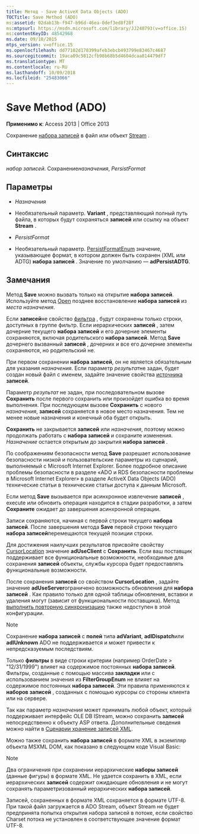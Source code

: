 ```yaml
---
title: Метод - Save ActiveX Data Objects (ADO)
TOCTitle: Save Method (ADO)
ms:assetid: 02dab13b-f947-b96d-46ea-0def3ed8f28f
ms:mtpsurl: https://msdn.microsoft.com/library/JJ248793(v=office.15)
ms:contentKeyID: 48542968
ms.date: 09/18/2015
mtps_version: v=office.15
ms.openlocfilehash: dd77102d178399afeb3ebcb493799e83467c4687
ms.sourcegitcommit: 19aca09c5812cfb98b68b5d4604dcaa814479df7
ms.translationtype: MT
ms.contentlocale: ru-RU
ms.lasthandoff: 10/09/2018
ms.locfileid: "25483066"
---
```

# <a name="save-method-ado"></a>Save Method (ADO)


**Применимо к**: Access 2013 | Office 2013

Сохранение [набора записей](recordset-object-ado.md) в файл или объект [Stream](stream-object-ado.md) .

## <a name="syntax"></a>Синтаксис

*набор записей*. Сохранение*назначения*, *PersistFormat*

## <a name="parameters"></a>Параметры

  - *Назначения*

  - Необязательный параметр. **Variant** , представляющий полный путь файла, в которых будут сохраняться **записей** или ссылку на объект **Stream** .

  - *PersistFormat*

  - Необязательный параметр. [PersistFormatEnum](persistformatenum.md) значение, указывающее формат, в котором должен быть сохранен (XML или ADTG) **набора записей** . Значение по умолчанию — **adPersistADTG**.

## <a name="remarks"></a>Замечания

Метод **Save** можно вызвать только на открытие **набора записей**. Используйте метод [Open](open-method-ado-recordset.md) позднее восстановление **набора записей** из *места назначения*.

Если **записей**не свойство [фильтра](filter-property-ado.md) , будут сохранены только строки, доступных в группе фильтр. Если иерархических **записей** , затем дочерние текущего **набора записей** и его дочерние элементы сохраняются, включая родительского **набора записей**. Метод **Save** дочернего вызванный **записей** , дочерних и все его дочерние элементы сохраняются, но родительский не.

При первом сохранении **набора записей**, он не является обязательным для указания *назначения*. Если параметр *результат*не задан, будет создан новый файл с именем, задайте значение свойства [источника](source-property-ado-recordset.md) **записей**.

Параметр *результат* не задан, при последовательном вызове **Сохранить** после первого сохранить или произойдет ошибка во время выполнения. При последующем вызове **Сохранить** с нового *назначения*, **записей** сохраняется в новое место назначения. Тем не менее новые назначения и конечный оба будет открыть.

**Сохранить** не закрывается **записей** или *назначения*, поэтому можно продолжать работать с **набора записей** и сохраните изменения. *Назначение* остается открытым до закрытия **набора записей** .

По соображениям безопасности метод **Save** разрешает использование безопасности низкой и пользовательские параметры из сценарий, выполняемый с Microsoft Internet Explorer. Более подробное описание проблемы безопасности в разделе «ADO и RDS безопасности проблемы в Microsoft Internet Explorer» в разделе ActiveX Data Objects (ADO) технические статьи в технические статьи доступа к данным Microsoft.

Если метод **Save** вызывается при асинхронное извлечение **записей** , execute или обновить операция находится в стадии разработки, а затем **Сохраните** ожидает до завершения асинхронной операции.

Записи сохраняются, начиная с первой строки текущего **набора записей**. После завершения метода **Save** первой строки текущего **набора записей**перемещаются текущей позиции строки.

Для достижения наилучших результатов присвойте свойству [CursorLocation](cursorlocation-property-ado.md) значение **adUseClient** с **Сохранить**. Если ваш поставщик поддерживает все функциональные возможности, необходимые для сохранения **записей** объекты, службы курсора будет предоставлять функциональные возможности.

После сохранения **записей** со свойством **CursorLocation** , задайте значение **adUseServer**ограничено возможность обновления для **набора записей** . Как правило только для одной таблицы обновления, вставки и удаления могут (зависит от функциональности поставщика). Метод [выполнить повторную синхронизацию](resync-method-ado.md) также недоступен в этой конфигурации.


> [!NOTE]
> <P>Сохранение <STRONG>набора записей</STRONG> с <STRONG>полей</STRONG> типа <STRONG>adVariant</STRONG>, <STRONG>adIDispatch</STRONG>или <STRONG>adIUnknown</STRONG> ADO не поддерживается и может привести к непредсказуемым последствиям.</P>



Только **фильтры** в виде строки критерии (например OrderDate \> "12/31/1999") влияет на содержимое постоянных **набора записей**. Фильтры, созданные с помощью массива **закладки** или с использованием значения из **FilterGroupEnum** не влияет на содержимое постоянных **набора записей**. Эти правила применяются к **наборов записей** , созданных с помощью курсоры со стороны клиента или на сервере.

Так как параметр *назначения* может принимать любой объект, который поддерживает интерфейс OLE DB IStream, можно сохранить **записей** непосредственно к объекту ASP ответа. Дополнительные сведения можно найти в [Сценарии хранение записей XML](xml-recordset-persistence-scenario.md).

Можно также сохранить **набора записей** в формате XML в экземпляр объекта MSXML DOM, как показано в следующем коде Visual Basic:


> [!NOTE]
> <P>Два ограничения при сохранении иерархические <STRONG>наборы записей</STRONG> (данные фигуры) в формате XML. Не удается сохранить в XML, если иерархических <STRONG>записей</STRONG> содержит ожидающие обновления и не могут сохранять параметризованный иерархических <STRONG>набора записей</STRONG>.</P>



Записей, сохраненных в формате XML сохраняется в формате UTF-8. При такой файл загружается в ADO Stream, объект Stream не будет предпринята попытка открытия набора записей в потоке, если свойство Charset потока не установлен в соответствующее значение формат UTF-8.

